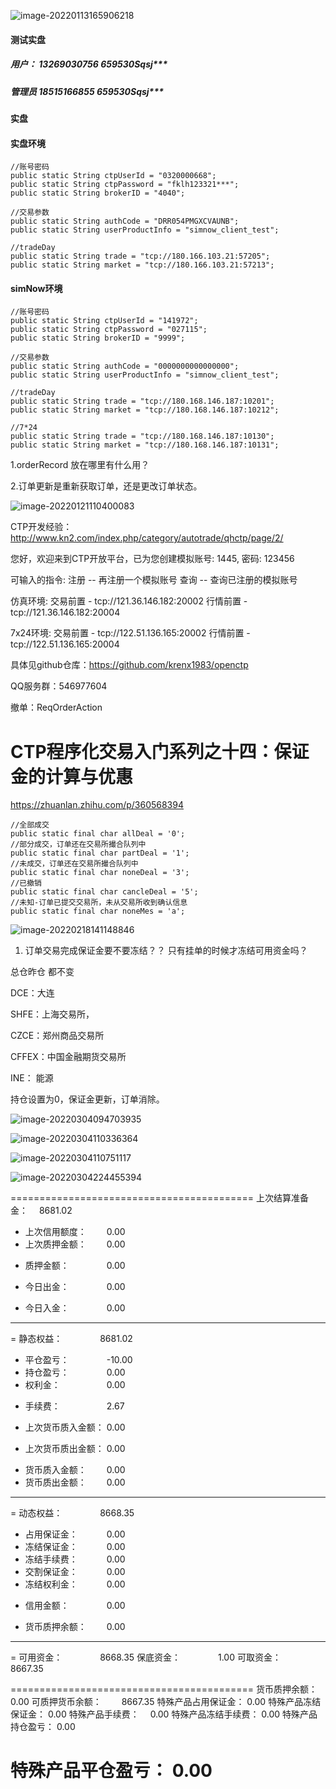 ![image-20220113165906218](C:\Users\田付成\AppData\Roaming\Typora\typora-user-images\image-20220113165906218.png)



#### 测试实盘

##### 用户： 13269030756   659530Sqsj***

##### 管理员  18515166855    659530Sqsj***



#### 实盘





#### 实盘环境

```
//账号密码
public static String ctpUserId = "0320000668";
public static String ctpPassword = "fklh123321***";
public static String brokerID = "4040";
 
//交易参数
public static String authCode = "DRR054PMGXCVAUNB";
public static String userProductInfo = "simnow_client_test";

//tradeDay
public static String trade = "tcp://180.166.103.21:57205";
public static String market = "tcp://180.166.103.21:57213";
```



#### simNow环境

```
//账号密码
public static String ctpUserId = "141972";
public static String ctpPassword = "027115";
public static String brokerID = "9999";

//交易参数
public static String authCode = "0000000000000000";
public static String userProductInfo = "simnow_client_test";

//tradeDay
public static String trade = "tcp://180.168.146.187:10201";
public static String market = "tcp://180.168.146.187:10212";

//7*24
public static String trade = "tcp://180.168.146.187:10130";
public static String market = "tcp://180.168.146.187:10131";
```





1.orderRecord 放在哪里有什么用？

2.订单更新是重新获取订单，还是更改订单状态。





![image-20220121110400083](C:\Users\田付成\AppData\Roaming\Typora\typora-user-images\image-20220121110400083.png)

CTP开发经验：http://www.kn2.com/index.php/category/autotrade/qhctp/page/2/





您好，欢迎来到CTP开放平台，已为您创建模拟账号: 1445, 密码: 123456

可输入的指令:
注册 -- 再注册一个模拟账号
查询 -- 查询已注册的模拟账号

仿真环境:
交易前置 - tcp://121.36.146.182:20002
行情前置 - tcp://121.36.146.182:20004

7x24环境:
交易前置 - tcp://122.51.136.165:20002
行情前置 - tcp://122.51.136.165:20004

具体见github仓库：https://github.com/krenx1983/openctp

QQ服务群：546977604





撤单：ReqOrderAction



# CTP程序化交易入门系列之十四：保证金的计算与优惠

https://zhuanlan.zhihu.com/p/360568394





```
//全部成交
public static final char allDeal = '0';
//部分成交，订单还在交易所撮合队列中
public static final char partDeal = '1';
//未成交，订单还在交易所撮合队列中
public static final char noneDeal = '3';
//已撤销
public static final char cancleDeal = '5';
//未知-订单已提交交易所，未从交易所收到确认信息
public static final char noneMes = 'a';
```





![image-20220218141148846](C:\Users\田付成\AppData\Roaming\Typora\typora-user-images\image-20220218141148846.png)







1. 订单交易完成保证金要不要冻结？？   只有挂单的时候才冻结可用资金吗？



总仓昨仓 都不变





DCE：大连

SHFE：上海交易所， 

CZCE：郑州商品交易所

CFFEX：中国金融期货交易所

 INE： 能源

















持仓设置为0，保证金更新，订单消除。



![image-20220304094703935](C:\Users\田付成\AppData\Roaming\Typora\typora-user-images\image-20220304094703935.png)





![image-20220304110336364](C:\Users\田付成\AppData\Roaming\Typora\typora-user-images\image-20220304110336364.png)

![image-20220304110751117](C:\Users\田付成\AppData\Roaming\Typora\typora-user-images\image-20220304110751117.png)









![image-20220304224455394](C:\Users\田付成\AppData\Roaming\Typora\typora-user-images\image-20220304224455394.png)

==========================================
  上次结算准备金：　             8681.02
- 上次信用额度：　　                0.00
- 上次质押金额：　　                0.00
+ 质押金额：　　　　                0.00
- 今日出金：　　　　                0.00
+ 今日入金：　　　　                0.00
------------------------------------------
= 静态权益：　　　　             8681.02
+ 平仓盈亏：　　　　              -10.00
+ 持仓盈亏：　　　　                0.00
+ 权利金：　　　　　                0.00
- 手续费：　　　　　                2.67
+ 上次货币质入金额：                0.00
- 上次货币质出金额：                0.00
+ 货币质入金额：　　                0.00
+ 货币质出金额：　　                0.00
------------------------------------------
= 动态权益：　　　　             8668.35
- 占用保证金：　　　                0.00
- 冻结保证金：　　　                0.00
- 冻结手续费：　　　                0.00
- 交割保证金：　　　                0.00
- 冻结权利金：　　　                0.00
+ 信用金额：　　　　                0.00
- 货币质押余额：　　                0.00
------------------------------------------
= 可用资金：　　　　             8668.35
  保底资金：　　　　                1.00
  可取资金：　　　　             8667.35

==========================================
货币质押余额：　　                  0.00
可质押货币余额：　　             8667.35
特殊产品占用保证金：                0.00
特殊产品冻结保证金：                0.00
特殊产品手续费：　                  0.00
特殊产品冻结手续费：                0.00
特殊产品持仓盈亏：                  0.00

特殊产品平仓盈亏：                  0.00
==========================================
